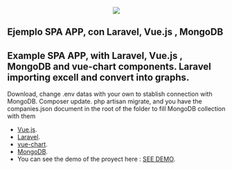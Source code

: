 <p align="center"><img src="https://laravel.com/assets/img/components/logo-laravel.svg"></p>


## Ejemplo SPA APP, con Laravel, Vue.js , MongoDB 

## Example SPA APP, with Laravel, Vue.js , MongoDB and vue-chart components. Laravel importing excell and convert into graphs.

Download, change .env datas with your own to stablish connection with MongoDB. Composer update. php artisan migrate, and you have the companies.json document in the root of the folder to fill MongoDB collection with them


- [Vue.js](https://laravel.com/docs).
- [Laravel](https://laravel.com/docs).
- [vue-chart](https://github.com/apertureless/vue-chartjs).
- [MongoDB](https://www.mongodb.com/es).
- You can see the demo of the proyect here : [SEE DEMO](http://graphconverter.webandwebs.com/).


